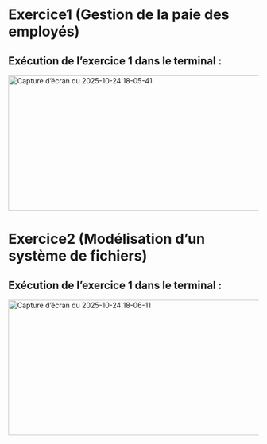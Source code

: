 # Exercice1 (Gestion de la paie des employés)
## Exécution de l’exercice 1 dans le terminal :
<img width="1010" height="273" alt="Capture d’écran du 2025-10-24 18-05-41" src="https://github.com/user-attachments/assets/e6a9496b-d794-4015-8a0f-b96cab60f99c" />

# Exercice2 (Modélisation d’un système de fichiers)
## Exécution de l’exercice 1 dans le terminal :
<img width="1010" height="273" alt="Capture d’écran du 2025-10-24 18-06-11" src="https://github.com/user-attachments/assets/9d70398a-deab-4faa-a400-5e5772ac210e" />
